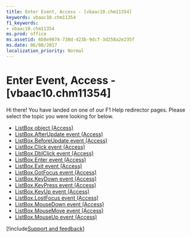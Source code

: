 ```yaml
---
title: Enter Event, Access - [vbaac10.chm11354]
keywords: vbaac10.chm11354
f1_keywords:
- vbaac10.chm11354
ms.prod: office
ms.assetid: 6b8e9074-738d-423b-9dcf-3d258a2e235f
ms.date: 06/08/2017
localization_priority: Normal
---
```



# Enter Event, Access - [vbaac10.chm11354]

Hi there! You have landed on one of our F1 Help redirector pages. Please select the topic you were looking for below.

- [ListBox object (Access)](http://msdn.microsoft.com/library/6bc00755-34e7-4fc2-8e72-40dae2010dd8%28Office.15%29.aspx)
- [ListBox.AfterUpdate event (Access)](http://msdn.microsoft.com/library/b95d98c8-0899-c555-14b4-d8e853b5dce3%28Office.15%29.aspx)
- [ListBox.BeforeUpdate event (Access)](http://msdn.microsoft.com/library/2a0c1046-4d40-87f8-7ecc-4ef262ae90f0%28Office.15%29.aspx)
- [ListBox.Click event (Access)](http://msdn.microsoft.com/library/92e2a86b-c21d-9ca2-099f-b3f254940791%28Office.15%29.aspx)
- [ListBox.DblClick event (Access)](http://msdn.microsoft.com/library/fe1b9c61-012e-96b7-ea89-8a8c4b47f483%28Office.15%29.aspx)
- [ListBox.Enter event (Access)](http://msdn.microsoft.com/library/58f29589-8754-2323-c044-09dbea35fd83%28Office.15%29.aspx)
- [ListBox.Exit event (Access)](http://msdn.microsoft.com/library/6a95f727-673a-0f8f-fc61-435398c35195%28Office.15%29.aspx)
- [ListBox.GotFocus event (Access)](http://msdn.microsoft.com/library/b451f0a6-7017-124f-44e3-7f64b9a049ef%28Office.15%29.aspx)
- [ListBox.KeyDown event (Access)](http://msdn.microsoft.com/library/5f1c019a-0a21-d640-d872-e2775ced3c43%28Office.15%29.aspx)
- [ListBox.KeyPress event (Access)](http://msdn.microsoft.com/library/1112052d-c5b4-75fd-b76e-79c247910201%28Office.15%29.aspx)
- [ListBox.KeyUp event (Access)](http://msdn.microsoft.com/library/2e4d0bed-8c2c-967d-e7b4-dc9de12ad570%28Office.15%29.aspx)
- [ListBox.LostFocus event (Access)](http://msdn.microsoft.com/library/075bb519-5f53-88b2-f46a-b2c5eb067150%28Office.15%29.aspx)
- [ListBox.MouseDown event (Access)](http://msdn.microsoft.com/library/bc55d5f4-b475-2f7d-2434-a5d71bada0f3%28Office.15%29.aspx)
- [ListBox.MouseMove event (Access)](http://msdn.microsoft.com/library/f54e529c-0b5e-73ea-286f-3430057bb86c%28Office.15%29.aspx)
- [ListBox.MouseUp event (Access)](http://msdn.microsoft.com/library/8d2d5ca3-e93f-9021-341c-769948432d2a%28Office.15%29.aspx)

[!include[Support and feedback](~/includes/feedback-boilerplate.md)]